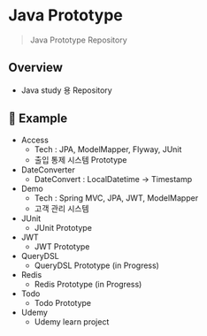 # Java Prototype

> Java Prototype Repository

## Overview

- Java study 용 Repository

## :rocket: Example

- Access
  - Tech : JPA, ModelMapper, Flyway, JUnit
  - 출입 통제 시스템 Prototype
- DateConverter
  - DateConvert : LocalDatetime → Timestamp
- Demo
  - Tech : Spring MVC, JPA, JWT, ModelMapper
  - 고객 관리 시스템
- JUnit
  - JUnit Prototype
- JWT
  - JWT Prototype
- QueryDSL
  - QueryDSL Prototype (in Progress)
- Redis
  - Redis Prototype (in Progress)
- Todo
  - Todo Prototype
- Udemy
  - Udemy learn project
